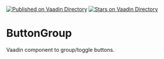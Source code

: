 [![Published on Vaadin  Directory](https://img.shields.io/badge/Vaadin%20Directory-published-00b4f0.svg)](https://vaadin.com/directory/component/togglebutton)
[![Stars on Vaadin Directory](https://img.shields.io/vaadin-directory/star/togglebutton.svg)](https://vaadin.com/directory/component/togglebutton)

ButtonGroup
===========

Vaadin component to group/toggle buttons.
